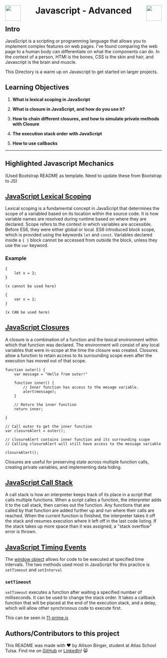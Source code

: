   <h1 align="center">
  <img src="https://static.vecteezy.com/system/resources/previews/027/127/463/original/javascript-logo-javascript-icon-transparent-free-png.png" align="left" width="50">
    Javascript - Advanced
  <img src="https://static.vecteezy.com/system/resources/previews/027/127/463/original/javascript-logo-javascript-icon-transparent-free-png.png" align="right" width="50"></h1>


## Intro
JavaScript is a scripting or programming language that allows you to implement complex features on web pages. I've found comparing the web page to a human body can differentiate on what the components can do. In the context of a person, HTMl is the bones, CSS is the skin and hair, and Javascript is the brain and muscle.

This Directory is a warm up on Javascript to get started on larger projects. 


## Learning Objectives

1. **What is lexical scoping in JavaScript**

2. **What is closure in JavaScript, and how do you use it?**

3. **How to chain different closures, and how to simulate private methods with Closure**

4. **The execution stack order with JavaScript**
   
5. **How to use callbacks**

---

## Highlighted Javascript Mechanics


(Used Bootstrap README as template. Need to update these from Bootstrap to JS)



## [JavaScript Lexical Scoping](https://www.w3schools.com/js/js_scope.asp)

Lexical scoping is a fundamental concept in JavaScript that determines the scope of a variabled based on its location within the source code. It is how variable names are resolved during runtime based on where they are declared. Scope refers to the context in which variables are accessible. Before ES6, they were either global or local. ES6 introduced block scope, which is provided using the keywords `let` and `const`. Variables declared inside a `{ }` block cannot be accessed from outside the block, unless they use the `var` keyword. 

### Example
```
{
	let x = 2;
}

(x cannot be used here)
```
```
{
	var x = 2;
}

(x CAN be used here)
```

## [JavaScript Closures](https://www.w3schools.com/js/js_function_closures.asp)

A closure is a combination of a function and the lexical environment within which that function was declared. The environment will consist of any local variables that were in-scope at the time the closure was created. Closures allow a function to retain access to its surrounding scope even after the execution has moved out of that scope. 

```
function outer() {
	var message = "Hello from outer!"

	function inner() {
		// Inner function has access to the mesage variable.
		alert(message); 
	}

	// Return the inner function
	return inner;

}

// Call outer to get the inner function
var closureAlert = outer();

// closureAlert contains inner function and its surrounding scope
// Calling closureAlert will still have access to the message variable

closureAlert();

```

Closures are useful for preserving state across multiple function calls, creating private variables, and implementing data hiding.

## [JavaScript Call Stack](https://developer.mozilla.org/en-US/docs/Glossary/Call_stack)

A call stack is how an interpreter keeps track of its place in a script that calls multiple functions. When a script calles a function, the interpreter adds it to the call stack, then carries out the function. Any functions that are called by that function are added further up and run where their calls are reached. When the current function is finished, the interpreter takes it off the stack and resumes execution where it left off in the last code listing. If the stack takes up more space than it was assigned, a "stack overflow" error is thrown. 

## [JavaScript Timing Events](https://www.w3schools.com/js/js_timing.asp)

The [window object](https://www.w3schools.com/js/js_window.asp) allows for code to be executed at specified time intervals. The two methods used most in JavaScript for this practice is `setTimeout` and `setInterval`

### `setTimeout`

`setTimeout` executes a function after waiting a specified number of milliseconds. It can be used to change the stack order. It takes a callback function that will be placed at the end of the execution stack, and a delay, which will allow other synchronous code to execute first. 

This can be seen in [11-prime.js](/Javascript_advanced/11-prime.js)

## Authors/Contributors to this project
This README was made with :heart: by Allison Binger, student at Atlas School Tulsa. Find me on [GitHub](https://github.com/allisonabinger) or [LinkedIn](https://linkedin.com/in/allisonbinger)! :smile_cat:
